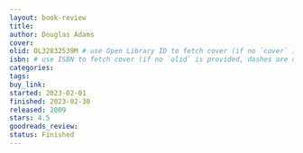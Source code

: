 ```yaml
---
layout: book-review
title:
author: Douglas Adams
cover:
olid: OL32832539M # use Open Library ID to fetch cover (if no `cover` is provided)
isbn: # use ISBN to fetch cover (if no `olid` is provided, dashes are optional)
categories:
tags:
buy_link:
started: 2023-02-01
finished: 2023-02-30
released: 2009
stars: 4.5
goodreads_review:
status: Finished
---
```

